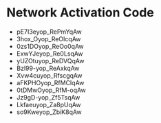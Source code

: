 # Network Activation Code
* pE7I3eyop_RePmYqAw
* 3hox_Oyop_ReOIcqAw
* 0zs1DOyop_ReOo0qAw
* ExwYJeyop_Re0LsqAw
* yUZOtuyop_ReDVQqAw
* Bzl99-yop_ReAxkqAw
* Xvw4cuyop_RfscgqAw
* aFKPHOyop_RfMCIqAw
* 0tDMwOyop_RfM-oqAw
* Jz9gD-yop_Zf5TsqAw
* Lkfaeuyop_Za8pUqAw
* so9Kweyop_ZbiK8qAw